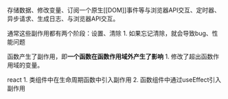 存储数据、修改变量、订阅一个原生[[DOM]]事件等与浏览器API交互、定时器、异步请求、生成日志、与浏览器API交互。

通常这些副作用都有两个阶段：设置、清除
	1. 如果忘记清除，就会导致bug、性能问题

函数产生了副作用，即**一个函数在函数作用域外产生了影响** 
	1. 修改了超出函数作用域的变量。

react
	1. 类组件中在生命周期函数中引入副作用
	2. 函数组件中通过useEffect引入副作用